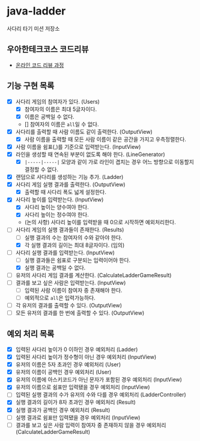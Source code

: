 # java-ladder

사다리 타기 미션 저장소

## 우아한테크코스 코드리뷰

- [온라인 코드 리뷰 과정](https://github.com/woowacourse/woowacourse-docs/blob/master/maincourse/README.md)

## 기능 구현 목록

- [x] 사다리 게임의 참여자가 있다. (Users)
    - [x] 참여자의 이름은 최대 5글자이다.
    - [x] 이름은 공백일 수 없다.
    - [] 참여자의 이름은 `all`일 수 없다.
- [x] 사다리를 출력할 때 사람 이름도 같이 출력한다. (OutputView)
    - [x] 사람 이름을 출력할 때 모든 사람 이름이 같은 공간을 가지고 우측정렬한다.
- [x] 사람 이름을 쉼표(,)를 기준으로 입력받는다. (InputView)
- [x] 라인을 생성할 때 연속된 부분이 없도록 해야 한다. (LineGenerator)
    - [x] `|-----|-----|` 모양과 같이 가로 라인이 겹치는 경우 어느 방향으로 이동할지 결정할 수 없다.
- [x] 랜덤으로 사다리를 생성하는 기능 추가. (Ladder)
- [x] 사다리 게임 실행 결과를 출력한다. (OutputView)
    - [x] 출력할 때 사다리 폭도 넓게 설정한다.
- [x] 사다리 높이를 입력받는다. (InputView)
    - [x] 사다리 높이는 양수여야 한다.
    - [x] 사다리 높이는 정수여야 한다.
    - (논의 사항) 사다리 높이를 입력받을 때 0으로 시작하면 예외처리한다.
- [ ] 사다리 게임의 실행 결과들이 존재한다. (Results)
    - [ ] 실행 결과의 수는 참여자의 수와 같아야 한다.
    - [x] 각 실행 결과의 길이는 최대 8글자이다. (임의)
- [ ] 사다리 실행 결과를 입력받는다. (InputView)
    - [ ] 실행 결과들은 쉼표로 구분되는 입력이어야 한다.
    - [x] 실행 결과는 공백일 수 없다.
- [ ] 유저의 사다리 게임 결과를 계산한다. (CalculateLadderGameResult)
- [ ] 결과를 보고 싶은 사람은 입력받는다. (InputView)
    - [ ] 입력된 사람 이름이 참여자 중 존재해야 한다.
    - [ ] 예외적으로 `all`은 입력가능하다.
- [ ] 각 유저의 결과를 출력할 수 있다. (OutputView)
- [ ] 모든 유저의 결과를 한 번에 출력할 수 있다. (OutputView)

## 예외 처리 목록
- [x] 입력된 사다리 높이가 0 이하인 경우 예외처리 (Ladder)
- [x] 입력된 사다리 높이가 정수형이 아닌 경우 예외처리 (InputView)
- [x] 유저의 이름은 5자 초과인 경우 예외처리 (User)
- [x] 유저의 이름이 공백인 경우 예외처리 (User)
- [x] 유저의 이름에 아스키코드가 아닌 문자가 포함된 경우 예외처리 (InputView)
- [x] 유저의 이름으로 쉼표만 입력됐을 경우 예외처리 (InputView)
- [ ] 입력된 실행 결과의 수가 유저의 수와 다를 경우 예외처리 (LadderController)
- [x] 실행 결과의 길이가 8자 초과인 경우 예외처리 (Result)
- [x] 실행 결과가 공백인 경우 예외처리 (Result)
- [ ] 실행 결과로 쉼표만 입력됐을 경우 예외처리 (InputView)
- [ ] 결과를 보고 싶은 사람 입력이 참여자 중 존재하지 않을 경우 예외처리 (CalculateLadderGameResult)
